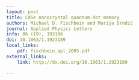 ```yaml
---
layout: post
title: CdSe nanocrystal quantum-dot memory
authors: Michael D. Fischbein and Marija Drndić
journal: Applied Physics Letters
info: 86 (19), 193106
doi: 10.1063/1.1923189
local_links:
    pdf: fischbein_apl_2005.pdf
external_links:
    link: http://dx.doi.org/10.1063/1.1923189

---
```

